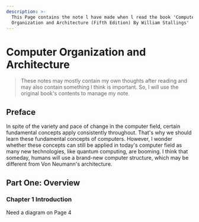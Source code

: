 ```yaml
---
description: >-
  This Page contains the note l have made when l read the book 'Computer
  Organization and Architecture (Fifth Edition) By William Stallings'
---
```


# Computer Organization and Architecture

> These notes may mostly contain my own thoughts after reading and may also contain something l think is important. So, l will use the original book's contents to manage my note.&#x20;

## Preface

In spite of the variety and pace of change in the computer field, certain fundamental concepts apply consistently throughout. That's why we should learn these fundamental concepts of computers. However, l wonder whether these concepts can still be applied in today's computer field as many new technologies, like quantum computing, are booming. l think that someday, humans will use a brand-new computer structure, which may be different from Von Neumann's architecture.&#x20;

## Part One: Overview

### Chapter 1 Introduction

Need a diagram on Page 4
